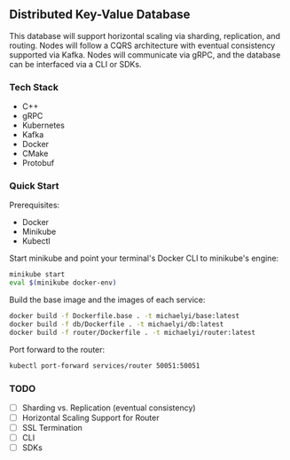## Distributed Key-Value Database

This database will support horizontal scaling via sharding, replication, and
routing. Nodes will follow a CQRS architecture with eventual consistency
supported via Kafka. Nodes will communicate via gRPC, and the database can be
interfaced via a CLI or SDKs.

### Tech Stack
- C++
- gRPC
- Kubernetes
- Kafka
- Docker
- CMake
- Protobuf

### Quick Start

Prerequisites:
- Docker
- Minikube
- Kubectl

Start minikube and point your terminal's Docker CLI to minikube's engine:
```bash
minikube start
eval $(minikube docker-env)
```

Build the base image and the images of each service:
```bash
docker build -f Dockerfile.base . -t michaelyi/base:latest
docker build -f db/Dockerfile . -t michaelyi/db:latest
docker build -f router/Dockerfile . -t michaelyi/router:latest
```

Port forward to the router:
```bash
kubectl port-forward services/router 50051:50051
```

### TODO
- [ ] Sharding vs. Replication (eventual consistency)
- [ ] Horizontal Scaling Support for Router
- [ ] SSL Termination
- [ ] CLI
- [ ] SDKs
